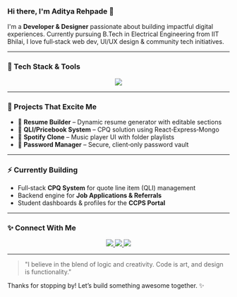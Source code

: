 ### Hi there, I'm Aditya Rehpade 👋

I'm a **Developer & Designer** passionate about building impactful digital experiences. Currently pursuing B.Tech in Electrical Engineering from IIT Bhilai, I love full‑stack web dev, UI/UX design & community tech initiatives.

---

### 🔭 Tech Stack & Tools

<p align="center">
  <a href="https://skillicons.dev">
    <img src="https://skillicons.dev/icons?i=js,ts,py,cpp,html,css,react,next,tailwind,vite,nodejs,express,mongodb,firebase,figma,illustrator,canva,git,github,vscode,postman,netlify,render" />
  </a>
</p>

---

### 🚀 Projects That Excite Me
 
- 📄 **Resume Builder** – Dynamic resume generator with editable sections  
- 🧩 **QLI/Pricebook System** – CPQ solution using React‑Express‑Mongo  
- 🎵 **Spotify Clone** – Music player UI with folder playlists  
- 🔐 **Password Manager** – Secure, client‑only password vault  

---

### ⚡ Currently Building

- Full‑stack **CPQ System** for quote line item (QLI) management  
- Backend engine for **Job Applications & Referrals**  
- Student dashboards & profiles for the **CCPS Portal**  

---

### ✨ Connect With Me

<p align="center">
  <a href="https://www.linkedin.com/in/aditya-rehpade-085915289/" target="_blank">
    <img src="https://img.shields.io/badge/LinkedIn-0A66C2?style=for-the-badge&logo=linkedin&logoColor=white" />
  </a>
  <a href="mailto:adityarehpde1@gmail.com">
    <img src="https://img.shields.io/badge/Gmail-D14836?style=for-the-badge&logo=gmail&logoColor=white" />
  </a>
  <a href="https://github.com/bitwisenexus">
    <img src="https://img.shields.io/badge/GitHub-181717?style=for-the-badge&logo=github&logoColor=white" />
  </a>
</p>

---

> "I believe in the blend of logic and creativity. Code is art, and design is functionality."

Thanks for stopping by! Let’s build something awesome together. ✨
